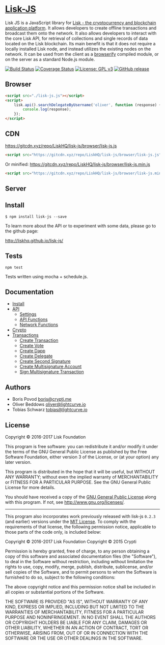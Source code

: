 # <a href="http://liskhq.github.io/lisk-js/">Lisk-JS</a>

Lisk JS is a JavaScript library for [Lisk - the cryptocurrency and blockchain application platform](https://github.com/LiskHQ/lisk). It allows developers to create offline transactions and broadcast them onto the network. It also allows developers to interact with the core Lisk API, for retrieval of collections and single records of data located on the Lisk blockchain. Its main benefit is that it does not require a locally installed Lisk node, and instead utilizes the existing nodes on the network. It can be used from the client as a [browserify](http://browserify.org/) compiled module, or on the server as a standard Node.js module.

[![Build Status](https://jenkins.lisk.io/buildStatus/icon?job=lisk-js/development)](https://jenkins.lisk.io/job/lisk-js/job/development/)
[![Coverage Status](https://coveralls.io/repos/github/LiskHQ/lisk-js/badge.svg?branch=development)](https://coveralls.io/github/LiskHQ/lisk-js?branch=development)
[![License: GPL v3](https://img.shields.io/badge/License-GPL%20v3-blue.svg)](http://www.gnu.org/licenses/gpl-3.0)
[![GitHub release](https://img.shields.io/badge/version-0.4.5-blue.svg)](#)

## Browser

```html
<script src="./lisk-js.js"></script>
<script>
	lisk.api().searchDelegateByUsername('oliver', function (response) {
		console.log(response);
	});
</script>
```

## CDN

https://gitcdn.xyz/repo/LiskHQ/lisk-js/browser/lisk-js.js<br/>
```html
<script src="https://gitcdn.xyz/repo/LiskHQ/lisk-js/browser/lisk-js.js"></script>
```
Or minified:
https://gitcdn.xyz/repo/LiskHQ/lisk-js/browser/lisk-js.min.js<br/>
```html
<script src="https://gitcdn.xyz/repo/LiskHQ/lisk-js/browser/lisk-js.min.js"></script>
```

## Server

## Install
```
$ npm install lisk-js --save
```

To learn more about the API or to experiment with some data, please go to the github page:

http://liskhq.github.io/lisk-js/

## Tests

```
npm test
```

Tests written using mocha + schedule.js.

## Documentation

- [Install](https://docs.lisk.io/docs/lisk-js-installation)
- [API](https://docs.lisk.io/docs/api-functions)
	- [Settings](https://docs.lisk.io/docs/api)
	- [API Functions](https://docs.lisk.io/docs/api-functions)
	- [Network Functions](https://docs.lisk.io/docs/network-functions)
- [Crypto](https://docs.lisk.io/docs/crypto-functions)
- [Transactions](https://docs.lisk.io/docs/transactions-1)
	- [Create Transaction](https://docs.lisk.io/docs/transactions-1#section-createtransaction)
	- [Create Vote](https://docs.lisk.io/docs/transactions-1#section-createvote)
	- [Create Dapp](https://docs.lisk.io/docs/transactions-1#section-createdapp)
	- [Create Delegate](https://docs.lisk.io/docs/transactions-1#section-createdelegate)
	- [Create Second Signature](https://docs.lisk.io/docs/transactions-1#section-createtransaction)
	- [Create Multisignature Account](https://docs.lisk.io/docs/transactions-1#section-createmultisignature)
	- [Sign Multisignature Transaction](https://docs.lisk.io/docs/transactions-1#section-signtransaction)

## Authors

- Boris Povod <boris@crypti.me>
- Oliver Beddows <oliver@lightcurve.io>
- Tobias Schwarz <tobias@lightcurve.io>

## License

Copyright © 2016-2017 Lisk Foundation

This program is free software: you can redistribute it and/or modify it under the terms of the GNU General Public License as published by the Free Software Foundation, either version 3 of the License, or (at your option) any later version.

This program is distributed in the hope that it will be useful, but WITHOUT ANY WARRANTY; without even the implied warranty of MERCHANTABILITY or FITNESS FOR A PARTICULAR PURPOSE. See the GNU General Public License for more details.

You should have received a copy of the [GNU General Public License](https://github.com/LiskHQ/lisk-js/tree/master/LICENSE) along with this program.  If not, see <http://www.gnu.org/licenses/>.

***

This program also incorporates work previously released with lisk-js `0.2.3` (and earlier) versions under the [MIT License](https://opensource.org/licenses/MIT). To comply with the requirements of that license, the following permission notice, applicable to those parts of the code only, is included below:

Copyright © 2016-2017 Lisk Foundation
Copyright © 2015 Crypti

Permission is hereby granted, free of charge, to any person obtaining a copy of this software and associated documentation files (the "Software"), to deal in the Software without restriction, including without limitation the rights to use, copy, modify, merge, publish, distribute, sublicense, and/or sell copies of the Software, and to permit persons to whom the Software is furnished to do so, subject to the following conditions:

The above copyright notice and this permission notice shall be included in all copies or substantial portions of the Software.

THE SOFTWARE IS PROVIDED "AS IS", WITHOUT WARRANTY OF ANY KIND, EXPRESS OR IMPLIED, INCLUDING BUT NOT LIMITED TO THE WARRANTIES OF MERCHANTABILITY, FITNESS FOR A PARTICULAR PURPOSE AND NONINFRINGEMENT. IN NO EVENT SHALL THE AUTHORS OR COPYRIGHT HOLDERS BE LIABLE FOR ANY CLAIM, DAMAGES OR OTHER LIABILITY, WHETHER IN AN ACTION OF CONTRACT, TORT OR OTHERWISE, ARISING FROM, OUT OF OR IN CONNECTION WITH THE SOFTWARE OR THE USE OR OTHER DEALINGS IN THE SOFTWARE.
